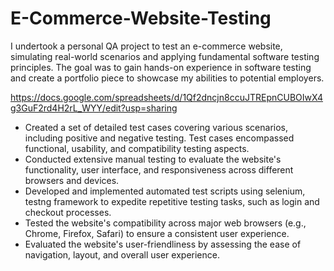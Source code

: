 # E-Commerce-Website-Testing

I undertook a personal QA project to test an e-commerce website, simulating real-world scenarios and applying fundamental software testing principles. The goal was to gain hands-on experience in software testing and create a portfolio piece to showcase my abilities to potential employers.

https://docs.google.com/spreadsheets/d/1Qf2dncjn8ccuJTREpnCUBOIwX4g3GuF2rd4H2rL_WYY/edit?usp=sharing

- Created a set of detailed test cases covering various scenarios, including positive and negative testing. Test cases encompassed functional, usability, and compatibility testing aspects.
- Conducted extensive manual testing to evaluate the website's functionality, user interface, and responsiveness across different browsers and devices.
- Developed and implemented automated test scripts using selenium, testng framework to expedite repetitive testing tasks, such as login and checkout processes.
- Tested the website's compatibility across major web browsers (e.g., Chrome, Firefox, Safari) to ensure a consistent user experience.
- Evaluated the website's user-friendliness by assessing the ease of navigation, layout, and overall user experience.

